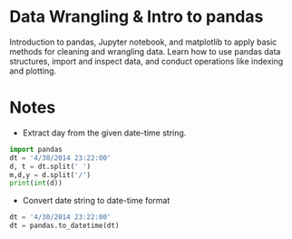 # Data Wrangling & Intro to pandas

Introduction to pandas, Jupyter notebook, and matplotlib to apply basic methods for cleaning and wrangling data. Learn how to use pandas data structures, import and inspect data, and conduct operations like indexing and plotting.


# Notes

* Extract day from the given date-time string.
```python
import pandas
dt = '4/30/2014 23:22:00'
d, t = dt.split(' ')
m,d,y = d.split('/')
print(int(d))
```

* Convert date string to date-time format
```python
dt = '4/30/2014 23:22:00'
dt = pandas.to_datetime(dt)
```
